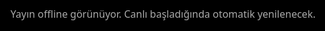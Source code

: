 
<html lang="en">
<head>
  <meta charset="utf-8" />
  <meta name="viewport" content="width=device-width,initial-scale=1" />
  <title>İmren Tarım Depo Canlı Test Yayını</title>
  <style>
    html,body {height:100%; margin:0; background:#000;}
    #wrap {position:fixed; inset:0;}
    iframe {width:100%; height:100%; border:0;}
    #offline {
      position:absolute; inset:0;
      display:grid; place-items:center;
      color:#aaa;
      font:16px/1.4 system-ui, sans-serif;
      text-align:center; padding:24px;
    }
  </style>
</head>
<body>
  <div id="wrap">
    <div id="offline">Yayın offline görünüyor. Canlı başladığında otomatik yenilenecek.</div>
    <iframe id="player"
      allow="autoplay; encrypted-media; picture-in-picture"
      allowfullscreen
      referrerpolicy="origin-when-cross-origin">
    </iframe>
  </div>

<script>
  // === CONFIG ===
  const CHANNEL_ID = "UCfO4zU-8bFQXyX4fE6eY-mQ";
  const API_KEY    = "AIzaSyBMT-m7UyRnYLvTtD7dJAftOG-CPMipDys";

  const iframe  = document.getElementById('player');
  const offline = document.getElementById('offline');

  function setEmbed(videoId) {
    const bust = Date.now();
    iframe.src =
      `https://www.youtube.com/embed/${videoId}` +
      `?autoplay=1&mute=1&playsinline=1&modestbranding=1&rel=0&origin=${location.origin}&cb=${bust}`;
    offline.style.display = 'none';
  }

  function showOffline() {
    iframe.removeAttribute('src');
    offline.style.display = 'grid';
  }

  async function searchVideo(eventType) {
    const url = new URL('https://www.googleapis.com/youtube/v3/search');
    url.search = new URLSearchParams({
      part: 'snippet',
      channelId: CHANNEL_ID,
      eventType,
      type: 'video',
      maxResults: '1',
      order: 'date',
      fields: 'items(id/videoId)',
      key: API_KEY
    });
    const res = await fetch(url, { cache: 'no-store' });
    if (!res.ok) return null;
    const data = await res.json();
    return data.items?.[0]?.id?.videoId || null;
  }

  async function initOnce() {
    try {
      let videoId = await searchVideo('live');
      if (!videoId) videoId = await searchVideo('upcoming');
      if (videoId) setEmbed(videoId);
      else showOffline();
    } catch (e) {
      console.error('[YT] Error', e);
      showOffline();
    }
  }

  // Run only once on page load
  initOnce();
</script>
</body>
</html>
